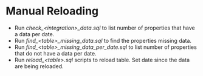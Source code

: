 # Manual Reloading
* Run _check\_\<integration\>\_data.sql_ to list number of properties that have a data per date.
* Run _find\_\<table\>\_missing\_data.sql_ to find the properties missing data.
* Run _find\_\<table\>\_missing\_data\_per\_date.sql_ to list number of properties that do not have a data per date.
* Run _reload\_\<table\>.sql_ scripts to reload table. Set date since the data are being reloaded.
